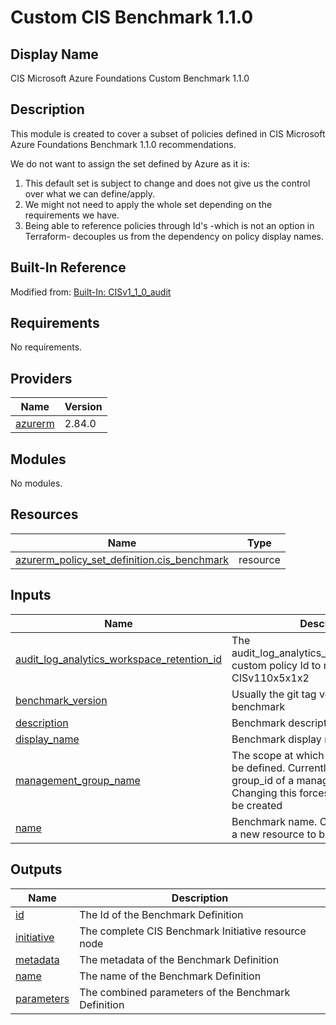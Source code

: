# Custom CIS Benchmark 1.1.0

## Display Name

CIS Microsoft Azure Foundations Custom Benchmark 1.1.0

## Description

This module is created to cover a subset of policies defined in CIS Microsoft Azure Foundations Benchmark 1.1.0 recommendations. 

We do not want to assign the set defined by Azure as it is:
  1. This default set is subject to change and does not give us the control over what we can define/apply.
  2. We might not need to apply the whole set depending on the requirements we have. 
  3. Being able to reference policies through Id's -which is not an option in Terraform- decouples us from the dependency on policy display names.

## Built-In Reference

Modified from: [Built-In: CISv1_1_0_audit](https://github.com/Azure/azure-policy/blob/master/built-in-policies/policySetDefinitions/Regulatory%20Compliance/CISv1_1_0_audit.json)


## Requirements

No requirements.

## Providers

| Name | Version |
|------|---------|
| <a name="provider_azurerm"></a> [azurerm](#provider\_azurerm) | 2.84.0 |

## Modules

No modules.

## Resources

| Name | Type |
|------|------|
| [azurerm_policy_set_definition.cis_benchmark](https://registry.terraform.io/providers/hashicorp/azurerm/latest/docs/resources/policy_set_definition) | resource |

## Inputs

| Name | Description | Type | Default | Required |
|------|-------------|------|---------|:--------:|
| <a name="input_audit_log_analytics_workspace_retention_id"></a> [audit\_log\_analytics\_workspace\_retention\_id](#input\_audit\_log\_analytics\_workspace\_retention\_id) | The audit\_log\_analytics\_workspace\_retention custom policy Id to replace CISv110x5x1x2 | `any` | n/a | yes |
| <a name="input_benchmark_version"></a> [benchmark\_version](#input\_benchmark\_version) | Usually the git tag version for this benchmark | `string` | `"1.0.0"` | no |
| <a name="input_description"></a> [description](#input\_description) | Benchmark description | `string` | n/a | yes |
| <a name="input_display_name"></a> [display\_name](#input\_display\_name) | Benchmark display name | `string` | n/a | yes |
| <a name="input_management_group_name"></a> [management\_group\_name](#input\_management\_group\_name) | The scope at which the benchmark will be defined. Currently this must be the group\_id of a management group. Changing this forces a new resource to be created | `string` | n/a | yes |
| <a name="input_name"></a> [name](#input\_name) | Benchmark name. Changing this forces a new resource to be created | `string` | n/a | yes |

## Outputs

| Name | Description |
|------|-------------|
| <a name="output_id"></a> [id](#output\_id) | The Id of the Benchmark Definition |
| <a name="output_initiative"></a> [initiative](#output\_initiative) | The complete CIS Benchmark Initiative resource node |
| <a name="output_metadata"></a> [metadata](#output\_metadata) | The metadata of the Benchmark Definition |
| <a name="output_name"></a> [name](#output\_name) | The name of the Benchmark Definition |
| <a name="output_parameters"></a> [parameters](#output\_parameters) | The combined parameters of the Benchmark Definition |
